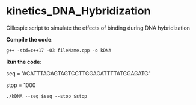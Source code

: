 # kinetics_DNA_Hybridization
Gillespie script to simulate the effects of binding during DNA hybridization

__Compile the code__:

`g++ -std=c++17 -O3 fileName.cpp -o kDNA`

__Run the code__:

seq = 'ACATTTAGAGTAGTCCTTGGAGATTTTATGGAGATG'

stop = 1000

`./kDNA --seq $seq --stop $stop`
